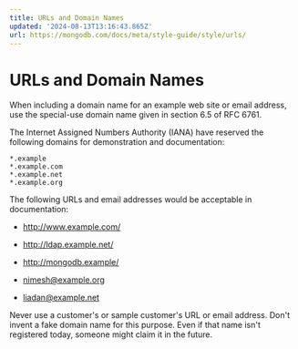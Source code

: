 ```yaml
---
title: URLs and Domain Names
updated: '2024-08-13T13:16:43.865Z'
url: https://mongodb.com/docs/meta/style-guide/style/urls/
---
```


# URLs and Domain Names

When including a domain name for an example web site or email address, use the special-use domain name given in section 6.5 of RFC 6761.

The Internet Assigned Numbers Authority (IANA) have reserved the following domains for demonstration and documentation:

```text
*.example
*.example.com
*.example.net
*.example.org
```

The following URLs and email addresses would be acceptable in documentation:

- http://www.example.com/

- http://ldap.example.net/

- http://mongodb.example/

- nimesh@example.org

- liadan@example.net

Never use a customer's or sample customer's URL or email address. Don't invent a fake domain name for this purpose. Even if that name isn't registered today, someone might claim it in the future.